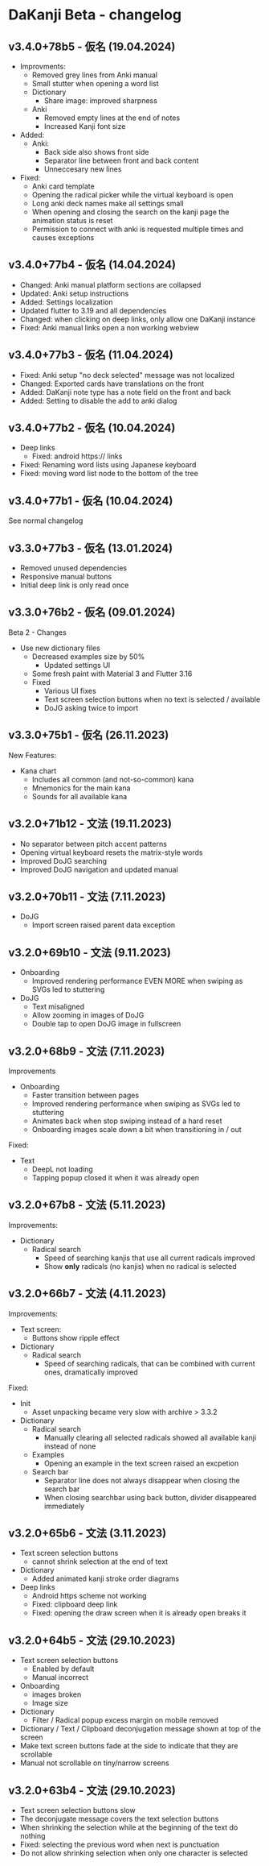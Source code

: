 # DaKanji Beta - changelog

## v3.4.0+78b5 - 仮名 (19.04.2024)

* Improvments:
  * Removed grey lines from Anki manual
  * Small stutter when opening a word list
  * Dictionary
    * Share image: improved sharpness
  * Anki
    * Removed empty lines at the end of notes
    * Increased Kanji font size
* Added:
  * Anki:
    * Back side also shows front side
    * Separator line between front and back content
    * Unneccesary new lines
* Fixed:
  * Anki card template
  * Opening the radical picker while the virtual keyboard is open
  * Long anki deck names make all settings small
  * When opening and closing the search on the kanji page the animation status is reset
  * Permission to connect with anki is requested multiple times and causes exceptions

## v3.4.0+77b4 - 仮名 (14.04.2024)

* Changed: Anki manual platform sections are collapsed
* Updated: Anki setup instructions
* Added: Settings localization
* Updated flutter to 3.19 and all dependencies
* Changed: when clicking on deep links, only allow one DaKanji instance
* Fixed: Anki manual links open a non working webview

## v3.4.0+77b3 - 仮名 (11.04.2024)

* Fixed: Anki setup "no deck selected" message was not localized
* Changed: Exported cards have translations on the front
* Added: DaKanji note type has a note field on the front and back
* Added: Setting to disable the add to anki dialog

## v3.4.0+77b2 - 仮名 (10.04.2024)

* Deep links
  * Fixed: android https:// links
* Fixed: Renaming word lists using Japanese keyboard
* Fixed: moving word list node to the bottom of the tree

## v3.4.0+77b1 - 仮名 (10.04.2024)

See normal changelog

## v3.3.0+77b3 - 仮名 (13.01.2024)

* Removed unused dependencies
* Responsive manual buttons
* Initial deep link is only read once

## v3.3.0+76b2 - 仮名 (09.01.2024)

Beta 2 - Changes

* Use new dictionary files
  * Decreased examples size by 50%
    * Updated settings UI
  * Some fresh paint with Material 3 and Flutter 3.16
  * Fixed
    * Various UI fixes
    * Text screen selection buttons when no text is selected / available
    * DoJG asking twice to import

## v3.3.0+75b1 - 仮名 (26.11.2023)

New Features:

* Kana chart
  * Includes all common (and not-so-common) kana
  * Mnemonics for the main kana
  * Sounds for all available kana

## v3.2.0+71b12 - 文法 (19.11.2023)

* No separator between pitch accent patterns
* Opening virtual keyboard resets the matrix-style words
* Improved DoJG searching
* Improved DoJG navigation and updated manual

## v3.2.0+70b11 - 文法 (7.11.2023)

* DoJG
  * Import screen raised parent data exception

## v3.2.0+69b10 - 文法 (9.11.2023)

* Onboarding
  * Improved rendering performance EVEN MORE when swiping as SVGs led to stuttering
* DoJG
  * Text misaligned
  * Allow zooming in images of DoJG
  * Double tap to open DoJG image in fullscreen

## v3.2.0+68b9 - 文法 (7.11.2023)

Improvements

* Onboarding
  * Faster transition between pages
  * Improved rendering performance when swiping as SVGs led to stuttering
  * Animates back when stop swiping instead of a hard reset
  * Onboarding images scale down a bit when transitioning in / out

Fixed:

* Text
  * DeepL not loading
  * Tapping popup closed it when it was already open

## v3.2.0+67b8 - 文法 (5.11.2023)

Improvements:

* Dictionary
  * Radical search
    * Speed of searching kanjis that use all current radicals improved
    * Show **only** radicals (no kanjis) when no radical is selected

## v3.2.0+66b7 - 文法 (4.11.2023)

Improvements:

* Text screen:
  * Buttons show ripple effect
* Dictionary
  * Radical search
    * Speed of searching radicals, that can be combined with current ones, dramatically improved

Fixed:

* Init
  * Asset unpacking became very slow with archive > 3.3.2
* Dictionary
  * Radical search
    * Manually clearing all selected radicals showed all available kanji instead of none
  * Examples
    * Opening an example in the text screen raised an excpetion
  * Search bar
    * Separator line does not always disappear when closing the search bar
    * When closing searchbar using back button, divider disappeared immediately

## v3.2.0+65b6 - 文法 (3.11.2023)

* Text screen selection buttons
  * cannot shrink selection at the end of text
* Dictionary
  * Added animated kanji stroke order diagrams
* Deep links
  * Android https scheme not working
  * Fixed: clipboard deep link
  * Fixed: opening the draw screen when it is already open breaks it  

## v3.2.0+64b5 - 文法 (29.10.2023)

* Text screen selection buttons
  * Enabled by default
  * Manual incorrect
* Onboarding
  * images broken
  * Image size
* Dictionary
  * Filter / Radical popup excess margin on mobile removed
* Dictionary / Text / Clipboard deconjugation message shown at top of the screen
* Make text screen buttons fade at the side to indicate that they are scrollable
* Manual not scrollable on tiny/narrow screens

## v3.2.0+63b4 - 文法 (29.10.2023)

* Text screen selection buttons slow
* The deconjugate message covers the text selection buttons
* When shrinking the selection while at the beginning of the text do nothing
* Fixed: selecting the previous word when next is punctuation
* Do not allow shrinking selection when only one character is selected
